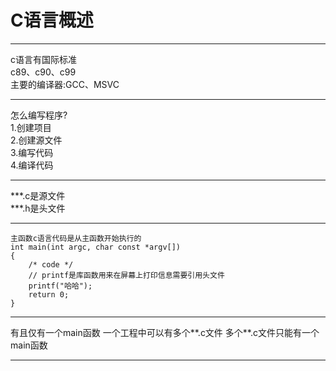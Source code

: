 # C语言概述  
---
c语言有国际标准  
c89、c90、c99  
主要的编译器:GCC、MSVC

---
怎么编写程序?  
1.创建项目  
2.创建源文件  
3.编写代码  
4.编译代码

---
***.c是源文件  
***.h是头文件  

---
    主函数c语言代码是从主函数开始执行的
    int main(int argc, char const *argv[])
    {
        /* code */
        // printf是库函数用来在屏幕上打印信息需要引用头文件
        printf("哈哈");
        return 0;
    }

---
有且仅有一个main函数
一个工程中可以有多个**.c文件
多个**.c文件只能有一个main函数

---





